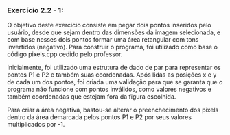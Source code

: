 
### Exercício 2.2 - 1:

O objetivo deste exercício consiste em pegar dois pontos inseridos pelo usuário, desde que sejam dentro das dimensões da imagem selecionada, e com base nesses dois pontos formar uma área retangular com tons invertidos (negativo). Para construir o programa, foi utilizado como base o código pixels.cpp cedido pelo professor.

Inicialmente, foi utilizado uma estrutura de dado de par para representar os pontos P1 e P2 e também suas coordenadas. Após lidas as posições x e y de cada um dos pontos, foi criada uma validação para que se garanta que o programa não funcione com pontos inválidos, como valores negativos e também coordenadas que estejam fora da figura escolhida.

Para criar a área negativa, bastou-se alterar o preenchecimento dos pixels dentro da área demarcada pelos pontos P1 e P2 por seus valores multiplicados por -1.

